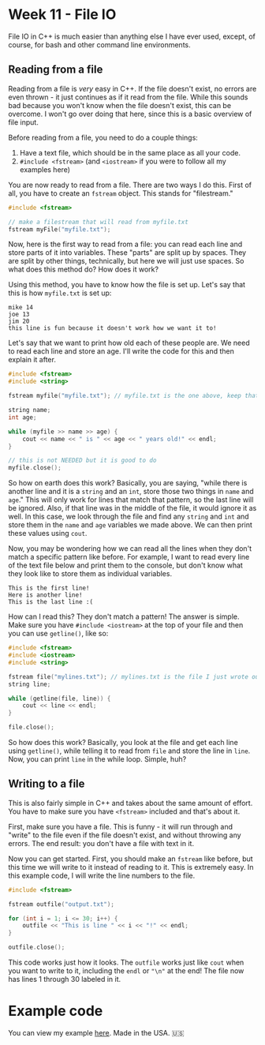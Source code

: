 # Week 11 - File IO

File IO in C++ is much easier than anything else I have ever used, except, of course, for bash and other command line environments.

## Reading from a file

Reading from a file is *very* easy in C++. If the file doesn't exist, no errors are even thrown - it just continues as if it read from the file. While this sounds bad because you won't know when the file doesn't exist, this can be overcome. I won't go over doing that here, since this is a basic overview of file input.

Before reading from a file, you need to do a couple things:

1. Have a text file, which should be in the same place as all your code.
2. `#include <fstream>` (and `<iostream>` if you were to follow all my examples here)

You are now ready to read from a file. There are two ways I do this. First of all, you have to create an `fstream` object. This stands for "filestream."

```c++
#include <fstream>

// make a filestream that will read from myfile.txt
fstream myFile("myfile.txt");
```

Now, here is the first way to read from a file: you can read each line and store parts of it into variables. These "parts" are split up by spaces. They are split by other things, technically, but here we will just use spaces. So what does this method do? How does it work?

Using this method, you have to know how the file is set up. Let's say that this is how `myfile.txt` is set up:

```
mike 14
joe 13
jim 20
this line is fun because it doesn't work how we want it to!
```

Let's say that we want to print how old each of these people are. We need to read each line and store an age. I'll write the code for this and then explain it after.

```c++
#include <fstream>
#include <string>

fstream myfile("myfile.txt"); // myfile.txt is the one above, keep that in mind

string name;
int age;

while (myfile >> name >> age) {
	cout << name << " is " << age << " years old!" << endl;
}

// this is not NEEDED but it is good to do
myfile.close();
```

So how on earth does this work? Basically, you are saying, "while there is another line and it is a `string` and an `int`, store those two things in `name` and `age`." This will only work for lines that match that pattern, so the last line will be ignored. Also, if that line was in the middle of the file, it would ignore it as well. In this case, we look through the file and find any `string` and `int` and store them in the `name` and `age` variables we made above. We can then print these values using `cout`.

Now, you may be wondering how we can read all the lines when they don't match a specific pattern like before. For example, I want to read every line of the text file below and print them to the console, but don't know what they look like to store them as individual variables.

```
This is the first line!
Here is another line!
This is the last line :(
```

How can I read this? They don't match a pattern! The answer is simple. Make sure you have `#include <iostream>` at the top of your file and then you can use `getline()`, like so:

```c++
#include <fstream>
#include <iostream>
#include <string>

fstream file("mylines.txt"); // mylines.txt is the file I just wrote out above
string line;

while (getline(file, line)) {
	cout << line << endl;
}

file.close();
```

So how does this work? Basically, you look at the file and get each line using `getline()`, while telling it to read from `file` and store the line in `line`. Now, you can print `line` in the while loop. Simple, huh?

## Writing to a file

This is also fairly simple in C++ and takes about the same amount of effort. You have to make sure you have `<fstream>` included and that's about it.

First, make sure you have a file. This is funny - it will run through and "write" to the file even if the file doesn't exist, and without throwing any errors. The end result: you don't have a file with text in it.

Now you can get started. First, you should make an `fstream` like before, but this time we will write to it instead of reading to it. This is extremely easy. In this example code, I will write the line numbers to the file.

```c++
#include <fstream>

fstream outfile("output.txt");

for (int i = 1; i <= 30; i++) {
	outfile << "This is line " << i << "!" << endl;
}

outfile.close();
```

This code works just how it looks. The `outfile` works just like `cout` when you want to write to it, including the `endl` or `"\n"` at the end! The file now has lines 1 through 30 labeled in it.

# Example code

You can view my example [here](code/main.cpp). Made in the USA. :us:
